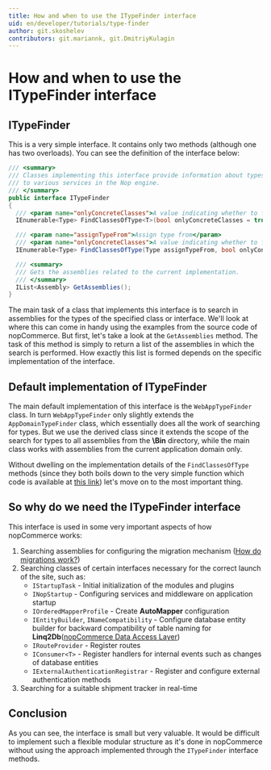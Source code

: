 ```yaml
---
title: How and when to use the ITypeFinder interface
uid: en/developer/tutorials/type-finder
author: git.skoshelev
contributors: git.mariannk, git.DmitriyKulagin
---
```


# How and when to use the ITypeFinder interface

## ITypeFinder

This is a very simple interface. It contains only two methods (although one has two overloads). You can see the definition of the interface below:

  ```csharp
/// <summary>
/// Classes implementing this interface provide information about types 
/// to various services in the Nop engine.
/// </summary>
public interface ITypeFinder
{
    /// <param name="onlyConcreteClasses">A value indicating whether to find only concrete classes</param>
    IEnumerable<Type> FindClassesOfType<T>(bool onlyConcreteClasses = true);

    /// <param name="assignTypeFrom">Assign type from</param>
    /// <param name="onlyConcreteClasses">A value indicating whether to find only concrete classes</param>
    IEnumerable<Type> FindClassesOfType(Type assignTypeFrom, bool onlyConcreteClasses = true);

    /// <summary>
    /// Gets the assemblies related to the current implementation.
    /// </summary>
    IList<Assembly> GetAssemblies();
}
  ```

  The main task of a class that implements this interface is to search in assemblies for the types of the specified class or interface. We'll look at where this can come in handy using the examples from the source code of nopCommerce. But first, let's take a look at the ``GetAssemblies`` method. The task of this method is simply to return a list of the assemblies in which the search is performed. How exactly this list is formed depends on the specific implementation of the interface.

## Default implementation of ITypeFinder

The main default implementation of this interface is the ``WebAppTypeFinder`` class. In turn ``WebAppTypeFinder`` only slightly extends the ``AppDomainTypeFinder`` class, which essentially does all the work of searching for types. But we use the derived class since it extends the scope of the search for types to all assemblies from the **\Bin** directory, while the main class works with assemblies from the current application domain only.

Without dwelling on the implementation details of the ``FindClassesOfType`` methods (since they both boils down to the very simple function which code is available at [this link](https://github.com/nopSolutions/nopCommerce/blob/develop/src/Libraries/Nop.Core/Infrastructure/AppDomainTypeFinder.cs#L184)) let's move on to the most important thing.

## So why do we need the ITypeFinder interface

This interface is used in some very important aspects of how nopCommerce works:

1. Searching assemblies for configuring the migration mechanism ([How do migrations work?](xref:en/developer/tutorials/migrations))
1. Searching classes of certain interfaces necessary for the correct launch of the site, such as:
    * ``IStartupTask`` - Initial initialization of the modules and plugins
    * ``INopStartup`` - Configuring services and middleware on application startup
    * ``IOrderedMapperProfile`` - Create **AutoMapper** configuration
    * ``IEntityBuilder``, ``INameCompatibility`` - Configure database entity builder for backward compatibility of table naming for **Linq2Db**([nopCommerce Data Access Layer](xref:en/developer/tutorials/source-code-organization#librariesnopdata))
    * ``IRouteProvider`` - Register routes
    * ``IConsumer<T>`` - Register handlers for internal events such as changes of database entities
    * ``IExternalAuthenticationRegistrar`` - Register and configure external authentication methods
1. Searching for a suitable shipment tracker in real-time

## Conclusion

As you can see, the interface is small but very valuable. It would be difficult to implement such a flexible modular structure as it's done in nopCommerce without using the approach implemented through the `ITypeFinder` interface methods.

